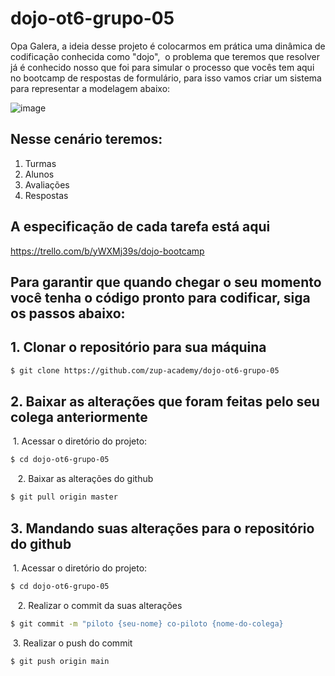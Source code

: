 # dojo-ot6-grupo-05


Opa Galera, a ideia desse projeto é colocarmos em prática uma dinâmica de codificação conhecida como "dojo",  o problema que teremos que resolver já é conhecido nosso que foi para simular o processo que vocês tem aqui no bootcamp de respostas de formulário, para isso vamos criar um sistema para representar a modelagem abaixo:

![image](https://user-images.githubusercontent.com/78813555/119742821-f74aa680-be5e-11eb-9713-aad00e71bb37.png)

## Nesse cenário teremos:

1. Turmas
2. Alunos
3. Avaliações
4. Respostas


## A especificação de cada tarefa está aqui

https://trello.com/b/yWXMj39s/dojo-bootcamp


## Para garantir que quando chegar o seu momento você tenha o código pronto para codificar, siga os passos abaixo:


## 1. Clonar o repositório para sua máquina

```sh 
$ git clone https://github.com/zup-academy/dojo-ot6-grupo-05
```

## 2. Baixar as alterações que foram feitas pelo seu colega anteriormente

 1. Acessar o diretório do projeto: 
  
```sh 
$ cd dojo-ot6-grupo-05
```
 
 2. Baixar as alterações do github
  
    
```sh 
$ git pull origin master
```


## 3. Mandando suas alterações para o repositório do github

 1. Acessar o diretório do projeto: 
  
```sh 
$ cd dojo-ot6-grupo-05
```
 
 2. Realizar o commit da suas alterações
  
    
```sh 
$ git commit -m "piloto {seu-nome} co-piloto {nome-do-colega}
```

 3. Realizar o push do commit
  
    
```sh 
$ git push origin main
```


